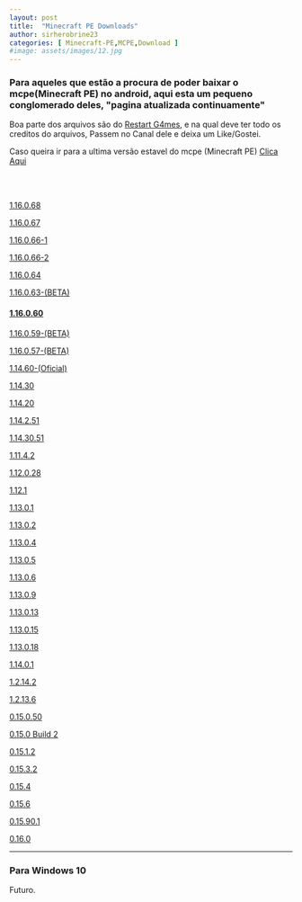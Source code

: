```yaml
---
layout: post
title:  "Minecraft PE Downloads"
author: sirherobrine23
categories: [ Minecraft-PE,MCPE,Download ]
#image: assets/images/12.jpg
---
```


### Para aqueles que estão a procura de poder baixar o mcpe(Minecraft PE) no android, aqui esta um pequeno conglomerado deles, "pagina atualizada continuamente"

Boa parte dos arquivos são do [Restart G4mes](https://www.youtube.com/channel/UCRn3MAs2f7hanjivuqEXUtw), e na qual deve ter todo os creditos do arquivos, Passem no Canal dele e deixa um Like/Gostei.

Caso queira ir para a ultima versão estavel do mcpe (Minecraft PE) [Clica Aqui](#1.16.0.60)

<br><br>

[1.16.0.68](https://files.sirherobrine23.org/Minecraft/Mcpe/18-07-2020/1.16.0.68.apk)

[1.16.0.67](https://files.sirherobrine23.org/Minecraft/Mcpe/18-07-2020/1.16.0.67.apk)

[1.16.0.66-1](https://files.sirherobrine23.org/Minecraft/Mcpe/18-07-2020/1.16.0.66-1.apk)

[1.16.0.66-2](https://files.sirherobrine23.org/Minecraft/Mcpe/18-07-2020/1.16.0.66-2.apk)

[1.16.0.64](https://files.sirherobrine23.org/Minecraft/Mcpe/18-07-2020/1.16.0.64.apk)

[1.16.0.63-(BETA)](https://files.sirherobrine23.org/Minecraft/Mcpe/1.16.0.63(BETA).apk)

#### [1.16.0.60](https://files.sirherobrine23.org/Minecraft/Mcpe/1.14.60(of).apk)

 [1.16.0.59-(BETA)](https://files.sirherobrine23.org/Minecraft/Mcpe/1.16.0.59(beta).apk)
  
 [1.16.0.57-(BETA)](https://files.sirherobrine23.org/Minecraft/Mcpe/1.16.0.57(beta).apk)
 
[1.14.60-(Oficial)](https://files.sirherobrine23.org/Minecraft/Mcpe/1.14.60.apk)

[1.14.30](https://files.sirherobrine23.org/Minecraft/Mcpe/Minecraft_bedrock_1.14.30.2-Oficial_.apk)

[1.14.20](https://files.sirherobrine23.org/Minecraft/Mcpe/Minecraft-Bedrock_1.14.20.1-Oficial_.apk)

[1.14.2.51](https://files.sirherobrine23.org/Minecraft/Mcpe/Minecraft-Bedrock_1.14.2.51_.apk)
  
[1.14.30.51](https://files.sirherobrine23.org/Minecraft/Mcpe/Minecraft-Bedrock_1.14.30.51_.apk)
 
[1.11.4.2](https://files.sirherobrine23.org/Minecraft/Mcpe/1.xx.x/1.11.4.2.apk)

[1.12.0.28](https://files.sirherobrine23.org/Minecraft/Mcpe/1.xx.x/1.12.0.28.apk)
 
[1.12.1](https://files.sirherobrine23.org/Minecraft/Mcpe/1.xx.x/1.12.1.apk)
    
[1.13.0.1](https://files.sirherobrine23.org/Minecraft/Mcpe/1.xx.x/1.13.0.1.apk)
  
[1.13.0.2](https://files.sirherobrine23.org/Minecraft/Mcpe/1.xx.x/1.13.0.2.apk)
  
[1.13.0.4](https://files.sirherobrine23.org/Minecraft/Mcpe/1.xx.x/1.13.0.4.apk)

[1.13.0.5](https://files.sirherobrine23.org/Minecraft/Mcpe/1.xx.x/1.13.0.5.apk)
  
[1.13.0.6](https://files.sirherobrine23.org/Minecraft/Mcpe/1.xx.x/1.13.0.6.apk)

[1.13.0.9](https://files.sirherobrine23.org/Minecraft/Mcpe/1.xx.x/1.13.0.9.apk)

[1.13.0.13](https://files.sirherobrine23.org/Minecraft/Mcpe/1.xx.x/1.13.0.13.apk)

[1.13.0.15](https://files.sirherobrine23.org/Minecraft/Mcpe/1.xx.x/1.13.0.15.apk)
  
[1.13.0.18](https://files.sirherobrine23.org/Minecraft/Mcpe/1.xx.x/1.13.0.18.apk)
  
[1.14.0.1](https://files.sirherobrine23.org/Minecraft/Mcpe/1.xx.x/1.14.0.1.apk)
  
[1.2.14.2](https://files.sirherobrine23.org/Minecraft/Mcpe/1.xx.x/MCPE+1.2.14.2.apk)
  
[1.2.13.6](https://files.sirherobrine23.org/Minecraft/Mcpe/1.xx.x/MCPE+1.2.13.6.apk)
  
[0.15.0.50](https://files.sirherobrine23.org/Minecraft/Mcpe/0.xx.x/0.15.0.50.apk)
  
[0.15.0 Build 2](https://files.sirherobrine23.org/Minecraft/Mcpe/0.xx.x/0.15.0+Build+2.apk)
  
[0.15.1.2](https://files.sirherobrine23.org/Minecraft/Mcpe/0.xx.x/0.15.1.2.apk)
  
[0.15.3.2](https://files.sirherobrine23.org/Minecraft/Mcpe/0.xx.x/0.15.3.2.apk)
  
[0.15.4](https://files.sirherobrine23.org/Minecraft/Mcpe/0.xx.x/0.15.4.apk)
  
[0.15.6](https://files.sirherobrine23.org/Minecraft/Mcpe/0.xx.x/0.15.6+.apk)
  
[0.15.90.1](https://files.sirherobrine23.org/Minecraft/Mcpe/0.xx.x/0.15.90.1.apk)
  
[0.16.0](https://files.sirherobrine23.org/Minecraft/Mcpe/0.xx.x/0.16.0.apk)

---

 ### Para Windows 10

 Futuro.